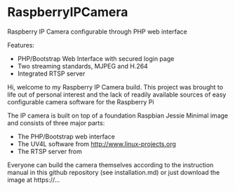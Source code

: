 # RaspberryIPCamera
Raspberry IP Camera configurable through PHP web interface

Features:
* PHP/Bootstrap Web Interface with secured login page
* Two streaming standards, MJPEG and H.264
* Integrated RTSP server

Hi, welcome to my Raspberry IP Camera build.
This project was brought to life out of personal interest and the lack of readily available sources of easy configurable camera software for the Raspberry Pi

The IP camera is built on top of a foundation Raspbian Jessie Minimal image and consists of three major parts:
* The PHP/Bootstrap web interface
* The UV4L software from http://www.linux-projects.org
* The RTSP server from 

Everyone can build the camera themselves according to the instruction manual in this github repository (see installation.md) or just download the image at https://...




